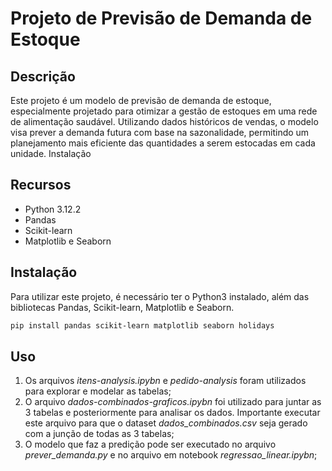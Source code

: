 # Projeto de Previsão de Demanda de Estoque

## Descrição
Este projeto é um modelo de previsão de demanda de estoque, especialmente projetado para otimizar a gestão de estoques em uma rede de alimentação saudável. Utilizando dados históricos de vendas, o modelo visa prever a demanda futura com base na sazonalidade, permitindo um planejamento mais eficiente das quantidades a serem estocadas em cada unidade.
Instalação

## Recursos
- Python 3.12.2
- Pandas
- Scikit-learn
- Matplotlib e Seaborn

## Instalação
Para utilizar este projeto, é necessário ter o Python3 instalado, além das bibliotecas Pandas, Scikit-learn, Matplotlib e Seaborn. 

```bash
pip install pandas scikit-learn matplotlib seaborn holidays
```

## Uso
1. Os arquivos *itens-analysis.ipybn* e *pedido-analysis* foram utilizados para explorar e modelar as tabelas;
2. O arquivo *dados-combinados-graficos.ipybn* foi utilizado para juntar as 3 tabelas e posteriormente para analisar os dados. Importante executar este arquivo para que o dataset *dados_combinados.csv* seja gerado com a junção de todas as 3 tabelas;
3. O modelo que faz a predição pode ser executado no arquivo *prever_demanda.py* e no arquivo em notebook *regressao_linear.ipybn*;


